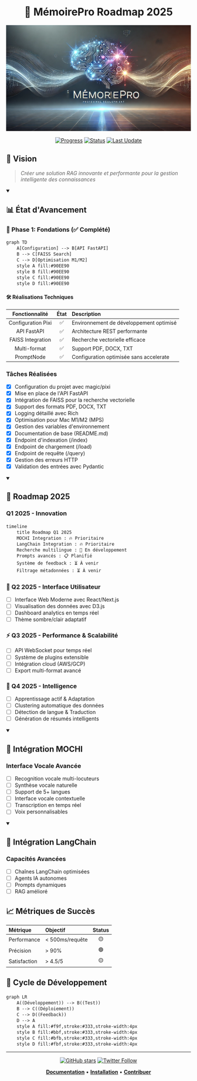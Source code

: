 <div align="center">

# 🚀 MémoirePro Roadmap 2025

<img src="docs/assets/header.webp" alt="MémoirePro Logo" width="800"/>

[![Progress](https://progress-bar.dev/40/?title=Progression&width=400)](https://github.com/taciclei/MemoirePro)
[![Status](https://img.shields.io/badge/Status-En%20Développement-green)](https://github.com/taciclei/MemoirePro)
[![Last Update](https://img.shields.io/badge/Dernière%20Mise%20à%20Jour-6%20Janvier%202025-blue)](https://github.com/taciclei/MemoirePro)

</div>

## 🎯 Vision
> *Créer une solution RAG innovante et performante pour la gestion intelligente des connaissances*

<details open>
<summary><h2>📊 État d'Avancement</h2></summary>

### 🌟 Phase 1: Fondations (✅ Complété)
```mermaid
graph TD
    A[Configuration] --> B[API FastAPI]
    B --> C[FAISS Search]
    C --> D[Optimisation M1/M2]
    style A fill:#90EE90
    style B fill:#90EE90
    style C fill:#90EE90
    style D fill:#90EE90
```

#### 🛠️ Réalisations Techniques
| Fonctionnalité | État | Description |
|:--------------:|:----:|:------------|
| Configuration Pixi | ✅ | Environnement de développement optimisé |
| API FastAPI | ✅ | Architecture REST performante |
| FAISS Integration | ✅ | Recherche vectorielle efficace |
| Multi-format | ✅ | Support PDF, DOCX, TXT |
| PromptNode | ✅ | Configuration optimisée sans accelerate |

### Tâches Réalisées
- [x] Configuration du projet avec magic/pixi
- [x] Mise en place de l'API FastAPI
- [x] Intégration de FAISS pour la recherche vectorielle
- [x] Support des formats PDF, DOCX, TXT
- [x] Logging détaillé avec Rich
- [x] Optimisation pour Mac M1/M2 (MPS)
- [x] Gestion des variables d'environnement
- [x] Documentation de base (README.md)
- [x] Endpoint d'indexation (/index)
- [x] Endpoint de chargement (/load)
- [x] Endpoint de requête (/query)
- [x] Gestion des erreurs HTTP
- [x] Validation des entrées avec Pydantic

</details>

<details open>
<summary><h2>🚀 Roadmap 2025</h2></summary>

### Q1 2025 - Innovation
```mermaid
timeline
    title Roadmap Q1 2025
    MOCHI Integration : 🔥 Prioritaire
    LangChain Integration : 🔥 Prioritaire
    Recherche multilingue : 🚧 En développement
    Prompts avancés : 📋 Planifié
    Système de feedback : ⏳ À venir
    Filtrage métadonnées : ⏳ À venir
```

### 🎨 Q2 2025 - Interface Utilisateur
- [ ] Interface Web Moderne avec React/Next.js
- [ ] Visualisation des données avec D3.js
- [ ] Dashboard analytics en temps réel
- [ ] Thème sombre/clair adaptatif

### ⚡ Q3 2025 - Performance & Scalabilité
- [ ] API WebSocket pour temps réel
- [ ] Système de plugins extensible
- [ ] Intégration cloud (AWS/GCP)
- [ ] Export multi-format avancé

### 🧠 Q4 2025 - Intelligence
- [ ] Apprentissage actif & Adaptation
- [ ] Clustering automatique des données
- [ ] Détection de langue & Traduction
- [ ] Génération de résumés intelligents

</details>

<details open>
<summary><h2>🎤 Intégration MOCHI</h2></summary>

### Interface Vocale Avancée
- [ ] Recognition vocale multi-locuteurs
- [ ] Synthèse vocale naturelle
- [ ] Support de 5+ langues
- [ ] Interface vocale contextuelle
- [ ] Transcription en temps réel
- [ ] Voix personnalisables

</details>

<details open>
<summary><h2>🔗 Intégration LangChain</h2></summary>

### Capacités Avancées
- [ ] Chaînes LangChain optimisées
- [ ] Agents IA autonomes
- [ ] Prompts dynamiques
- [ ] RAG amélioré

</details>

## 📈 Métriques de Succès
| Métrique | Objectif | Status |
|:---------|:---------|:------:|
| Performance | < 500ms/requête | 🟡 |
| Précision | > 90% | 🟢 |
| Satisfaction | > 4.5/5 | 🟡 |

## 🔄 Cycle de Développement
```mermaid
graph LR
    A((Développement)) --> B((Test))
    B --> C((Déploiement))
    C --> D((Feedback))
    D --> A
    style A fill:#f9f,stroke:#333,stroke-width:4px
    style B fill:#bbf,stroke:#333,stroke-width:4px
    style C fill:#bfb,stroke:#333,stroke-width:4px
    style D fill:#fbf,stroke:#333,stroke-width:4px
```

---
<div align="center">

[![GitHub stars](https://img.shields.io/github/stars/taciclei/MemoirePro?style=social)](https://github.com/taciclei/MemoirePro)
[![Twitter Follow](https://img.shields.io/twitter/follow/MemoirePro?style=social)](https://twitter.com/MemoirePro)

**[Documentation](docs/README.md)** • **[Installation](docs/installation.md)** • **[Contribuer](CONTRIBUTING.md)**

</div>
